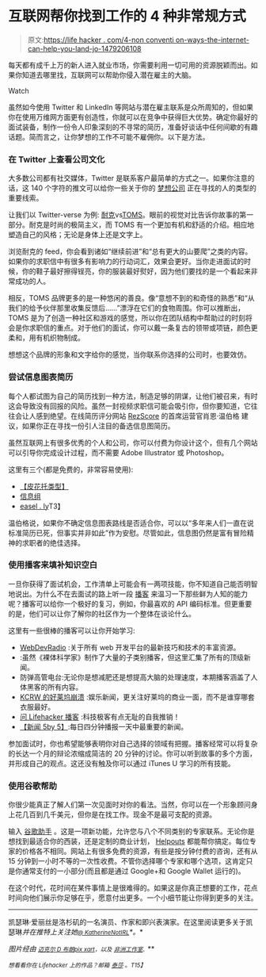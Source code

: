 # 互联网帮你找到工作的 4 种非常规方式

> 原文:[https://life hacker . com/4-non conventi on-ways-the-internet-can-help-you-land-jo-1479206108](https://lifehacker.com/4-unconventional-ways-the-internet-can-help-you-land-jo-1479206108)

每天都有成千上万的新人进入就业市场，你需要利用一切可用的资源脱颖而出。如果你知道去哪里找，互联网可以帮助你侵入潜在雇主的大脑。

Watch

虽然如今使用 Twitter 和 LinkedIn 等网站与潜在雇主联系是众所周知的，但如果你在使用万维网方面更有创造性，你就可以在竞争中获得巨大优势。确定你最好的面试装备，制作一份令人印象深刻的不寻常的简历，准备好谈话中任何间歇的有趣话题。简而言之，让你梦想的工作不可能不雇佣你。以下是方法。

### 在 Twitter 上查看公司文化

大多数公司都有社交媒体，Twitter 是联系客户最简单的方式之一。如果你注意的话，这 140 个字符的推文可以给你一些关于你的 [梦想公司](https://lifehacker.com/how-to-find-out-if-a-company-is-a-cultural-fit-for-you-510587663) 正在寻找的人的类型的重要线索。

让我们以 Twitter-verse 为例: [耐克](https://twitter.com/nike)vs[TOMS](https://twitter.com/toms)。眼前的视觉对比告诉你故事的第一部分。耐克是时尚的极简主义，而 TOMS 有一个更加有机和舒适的介绍。相应地塑造自己的风格；无论是身体上还是文字上。

浏览耐克的 feed，你会看到诸如“继续前进”和“总有更大的山要爬”之类的内容。如果你的求职信中有很多有影响力的行动词汇，效果会更好。当你走进面试的时候，你的鞋子最好擦得锃亮，你的服装最好熨好，因为他们要找的是一个看起来非常成功的人。

相反，TOMS 品牌更多的是一种悠闲的善良。像“意想不到的和奇怪的熟悉”和“从我们的给予伙伴那里收集反馈后……”漂浮在它们的食物周围。你可以推断出，TOMS 是为了创造一种社区和游戏的感觉，所以你在团队结构中帮助过的时刻将会是你求职信的重点。对于他们的面试，你可以戴一条复古的领带或项链，颜色更柔和，用有机织物制成。

想想这个品牌的形象和文字给你的感觉，当你联系你选择的公司时，也要效仿。

### 尝试信息图表简历

每个人都试图为自己的简历找到一种方法，制造足够的阴谋，让他们被召来，有时这会导致没有回报的风险。虽然一封视频求职信可能会吸引你，但你要知道，它往往会让人感到绝望。在线简历评分网站 [RezScore](http://rezscore.com/) 的首席运营官肖恩·温伯格 建议，如果你正在寻找一份引人注目的备选信息图简历。

虽然互联网上有很多优秀的个人和公司，你可以付费为你设计这个，但有几个网站可以引导你完成设计过程，而不需要 Adobe Illustrator 或 Photoshop。

这里有三个(都是免费的，非常容易使用):

*   [【皮花托类型】](http://piktochart.com/)
*   [信息组](http://infogr.am/)
*   [easel . ly](http://www.easel.ly/)T3】

温伯格说，如果你不确定信息图表路线是否适合你，可以以“多年来人们一直在说标准简历已死，但事实并非如此”作为安慰。尽管如此，信息图仍然是富有冒险精神的求职者的绝佳选择。

### 使用播客来填补知识空白

一旦你获得了面试机会，工作清单上可能会有一两项技能，你不知道自己能否明智地说出。为什么不在去面试的路上听一段 [播客](https://lifehacker.com/the-best-informative-brain-boosting-podcasts-worth-sub-1464783451) 来温习一下那些鲜为人知的能力呢？播客可以给你一个极好的复习，例如，你最喜欢的 API 编码标准。但更重要的是，他们可以让你了解你的社区作为一个整体在谈论什么。

这里有一些很棒的播客可以让你开始学习:

*   [WebDevRadio](http://webdevradio.com/) :关于所有 web 开发平台的最新技巧和技术的丰富资源。
*   :虽然《裸体科学家》制作了大量的子类别播客，但这里汇集了所有的顶级新闻。
*   防弹高管电台:无论你是想减肥还是想提高大脑的处理速度，本期播客涵盖了人体黑客的所有内容。
*   [KCRW 的好莱坞崩溃](http://www.kcrw.com/etc/programs/hb) :娱乐新闻，更关注好莱坞的商业一面，而不是谁穿哪套衣服最好。
*   [问 Lifehacker 播客](http://lifehacker.com/tag/podcast) :科技极客有点无耻的自我推销！
*   [【新闻 5by 5】](http://5by5.tv/news):每日四分钟播报一天中最重要的新闻。

参加面试时，你也希望能够表明你对自己选择的领域有把握。播客经常可以将复杂的长达一个月的辩论浓缩成简洁的 20 分钟的讨论。你可以听到故事的多个方面，并形成自己的观点。这还没有触及你可以通过 iTunes U 学习的所有技能。

### 使用谷歌帮助

你很少能真正了解人们第一次见面时对你的看法。当然，你可以在一个形象顾问身上花几百到几千美元，但你是在找工作。现金不是最可支配的资源。

输入 [谷歌助手](http://helpouts.google.com) 。这是一项新功能，允许您与八个不同类别的专家联系。无论你是想找到最适合你的西装，还是定制的商业计划， [Helpouts](https://lifehacker.com/google-helpouts-connects-you-with-experts-via-video-cha-1458682999) 都能帮你搞定。每位专家的价格各不相同。网站上有很多免费的资源，有些是按分钟付费的咨询，还有从 15 分钟到一小时不等的一次性收费。不管你选择哪个专家和哪个选项，这肯定只是你通常支付的一小部分(而且都是通过 Google+和 Google Wallet 运行的)。

在这个时代，花时间在某件事情上是很难得的。如果这是你真正想要的工作，花点时间向他们展示你足够在乎，愿意付出更多。一个小细节能让你得到更多的关注。

* * *

凯瑟琳·爱丽丝是洛杉矶的一名演员、作家和即兴表演家。在这里阅读更多关于凯瑟琳[<small></small>](http://www.katherinealyse.com/)**并在推特上关注她*[<small>*@ KatherineNotIRL*</small>](https://twitter.com/KatherineNotIRL)*。**

**图片经由* [<small>*迈克尔 D 布朗*</small>](http://www.shutterstock.com/gallery-52861p1.html)<small></small>*[<small>*pix xart*</small>](http://www.shutterstock.com/gallery-691372p1.html)<small>*，以及*</small> [<small>*非洲工作室*</small>](http://www.shutterstock.com/gallery-137002p1.html)<small>*<small>*。*</small>*</small>**

*<small>*想看看你在 Lifehacker 上的作品？邮箱*</small> [<small>*泰莎*</small>](https://mail.google.com/mail/?view=cm&fs=1&tf=1&to=tessa@lifehacker.com) <small>*。*T15】</small>*